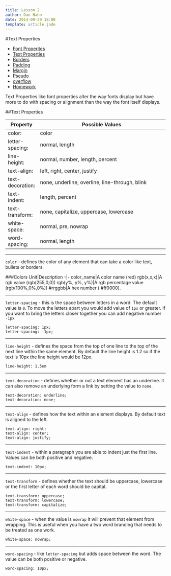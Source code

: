 ```yaml
---
title: Lesson 2
author: Dan Hahn
date: 2014-09-29 18:00
template: article.jade
---
```


#Text Properties

* [Font Properites]()
* [Text Properties](text.html)
* [Borders](borders.html)
* [Padding](padding.html)
* [Margin](margin.html)
* [Pseudo](pseudo.html)
* [overflow](overflow.html)
* [Homework](homework.html)

Text Properties like font properties alter the way fonts display but have more to do with spacing or alignment than the way the font itself displays.

##Text Properties

Property|Possible Values
-|-
color:|color
letter-spacing:|normal, length
line-height:|normal, number, length, percent
text-align:|left, right, center, justify
text-decoration:|none, underline,  overline, line-through, blink
text-indent:|length, percent
text-transform:|none, capitalize, uppercase, lowercase
white-space:|normal, pre, nowrap
word-spacing:|normal, length

---

`color` - defines the color of any element that can take a color like text, bullets or borders.

###Colors
Unit|Description
-|-
color_name|A color name (red)
rgb(x,x,x)|A rgb value (rgb(255,0,0))
rgb(y%, y%, y%)|A rgb percentage value (rgb(100%,0%,0%))
#rrggbb|A hex number ( #ff0000).

---

`letter-spacing` - this is the space between letters in a word.  The default value is `0`.  To move the letters apart you would add value of `1px` or greater.  If you want to bring the letters closer together you can add negative number `-1px`

	letter-spacing: 1px;
	letter-spacing: -1px;

---

`line-height` - defines the space from the top of one line to the top of the next line within the same element.   By default the line height is 1.2 so if the text is 10px the line height would be 12px.

	line-height: 1.5em

---

`text-decoration` - defines whether or not a text element has an underline.  It can also remove an underlying form a link by setting the value to `none`.

	text-decoration: underline;
	text-decoration: none;

---

`text-align` - defines how the text within an element displays. By default text is aligned to the left.

	text-align: right;
	text-align: center;
	text-align: justify;

---

`text-indent` - within a paragraph you are able to indent just the first line.  Values can be both positive and negative.

	text-indent: 10px;

---

`text-transform` - defines whether the text should be uppercase, lowercase or the first letter of each word should be capital.

	text-transform: uppercase;
	text-transform: lowercase;
	text-transform: capitalize;

---

`white-space` - when the value is `nowrap` it will prevent that element from wrapping.  This is useful when you have a two word branding that needs to be treated as one work.

	white-space: nowrap;

---

`word-spacing` - like `letter-spacing` but adds space between the word.  The value can be both positive or negative.

	word-spacing: 10px;

<style>
table tr td:nth-child(1){width:20%}
</style>

